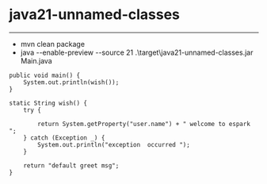 # java21-unnamed-classes

---

* mvn clean package
* java --enable-preview  --source 21 .\target\java21-unnamed-classes.jar Main.java  

```
public void main() {
    System.out.println(wish());
}

static String wish() {
    try {

        return System.getProperty("user.name") + " welcome to espark ";
    } catch (Exception _) {
        System.out.println("exception  occurred ");
    }

    return "default greet msg";
}

```